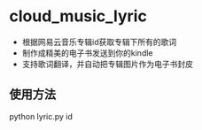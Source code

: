 # cloud_music_lyric
* 根据网易云音乐专辑id获取专辑下所有的歌词
* 制作成精美的电子书发送到你的kindle 
* 支持歌词翻译，并自动把专辑图片作为电子书封皮

使用方法
--------
python lyric.py id
